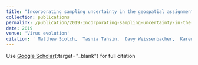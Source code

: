 ```yaml
---
title: "Incorporating sampling uncertainty in the geospatial assignment of taxa for virus phylogeography"
collection: publications
permalink: /publication/2019-Incorporating-sampling-uncertainty-in-the-geospatial-assignment-of-taxa-for-virus-phylogeography
date: 2019
venue: 'Virus evolution'
citation: ' Matthew Scotch,  Tasnia Tahsin,  Davy Weissenbacher,  Karen O’Connor,  Arjun Magge,  Matteo Vaiente,  Marc Suchard,  Graciela Gonzalez-Hernandez, &quot;Incorporating sampling uncertainty in the geospatial assignment of taxa for virus phylogeography.&quot; Virus evolution, 2019.'
---
```

Use [Google Scholar](https://scholar.google.com/scholar?q=Incorporating+sampling+uncertainty+in+the+geospatial+assignment+of+taxa+for+virus+phylogeography){:target="_blank"} for full citation
